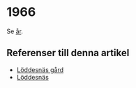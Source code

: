 # 1966

Se [år](år.md).

## Referenser till denna artikel

* [Löddesnäs gård](Löddesnäs%20gård.md)
* [Löddesnäs](Löddesnäs.md)
